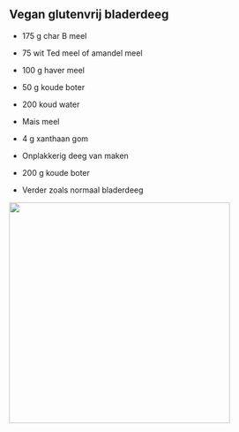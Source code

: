 ## Vegan glutenvrij bladerdeeg

* 175 g char B meel 
* 75 wit Ted meel of amandel meel 
* 100 g haver meel 
* 50 g koude boter
* 200 koud water
* Mais meel
* 4 g xanthaan gom

* Onplakkerig deeg van maken
* 200 g koude boter 

* Verder zoals normaal bladerdeeg
 
<img src="https://github.com/shautvast/notes/assets/3645743/0b769d80-053b-446b-a62a-855ce93ffc23" width="400">
